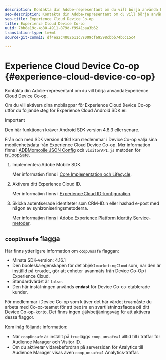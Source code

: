 ```yaml
---
description: Kontakta din Adobe-representant om du vill börja använda Experience Cloud Device Co-op.
seo-description: Kontakta din Adobe-representant om du vill börja använda Experience Cloud Device Co-op.
seo-title: Experience Cloud Device Co-op
title: Experience Cloud Device Co-op
uuid: 7bb8a19c-4b80-4911-879d-f9941baa3b62
translation-type: tm+mt
source-git-commit: df4ea2c4002611c72009cf69598cbbb74b5c15c4

---
```



# Experience Cloud Device Co-op {#experience-cloud-device-co-op}

Kontakta din Adobe-representant om du vill börja använda Experience Cloud Device Co-op.

Om du vill aktivera dina mobilappar för Experience Cloud Device Co-op utför du följande steg för Experience Cloud Android SDK:er:

>[!IMPORTANT]
>
>Den här funktionen kräver Android SDK version 4.8.3 eller senare.

Från och med SDK version 4.16.1 kan medlemmar i Device Co-op välja sina mobilenhetsdata från Experience Cloud Device Co-op. Mer information finns i [ADBMomobile JSON Config](/help/android/configuration/json-config/json-config.md) och `visitorAPI.js` metoden för [isCoopSafe](https://marketing.adobe.com/resources/help/en_US/mcvid/mcvid-coopsafe.html).

1. Implementera Adobe Mobile SDK.

   Mer information finns i [Core Implementation och Lifecycle](/help/android/getting-started/dev-qs.md).
1. Aktivera ditt Experience Cloud ID.

   Mer information finns i [Experience Cloud ID-konfiguration](/help/android/c-marketing-cloud/mcvid.md).
1. Skicka autentiserade identiteter som CRM-ID:n eller hashad e-post med någon av synkroniseringsmetoderna.

   Mer information finns i [Adobe Experience Platform Identity Service-metoder](/help/android/c-marketing-cloud/mc-methods.md).

## `coopUnsafe` flagga

Här finns ytterligare information om `coopUnsafe` flaggan:

* Minsta SDK-version: 4.16.1
* Den booleska egenskapen för det objekt `marketingCloud` som, när den är inställd på `true`det, gör att enheten avanmäts från Device Co-Op i Experience Cloud.
* Standardvärdet är `false`.
* Den här inställningen används **endast** för Device Co-op-etablerade kunder.

För medlemmar i Device Co-op som kräver det här värdet `true`måste du arbeta med Co-op-teamet för att begära en svartlistningsflagga på ditt Device Co-op-konto. Det finns ingen självbetjäningsväg för att aktivera dessa flaggor.

Kom ihåg följande information:

* När `coopUnsafe` är inställt på `true`läggs `coop_unsafe=1` alltid till i träffar för Audience Manager och Visitor ID.
* Om du aktiverar vidarebefordran på serversidan för Analytics till Audience Manager visas även `coop_unsafe=1` Analytics-träffar.